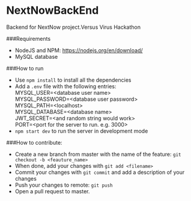 # NextNowBackEnd
Backend for NextNow project.Versus Virus Hackathon 

###Requirements 
- NodeJS and NPM: https://nodejs.org/en/download/ 
- MySQL database

###How to run
- Use `npm install` to install all the dependencies
- Add a `.env` file with the following entries:  
    MYSQL_USER=\<database user name>  
    MYSQL_PASSWORD=\<database user password>  
    MYSQL_PATH=\<localhost>  
    MYSQL_DATABASE=\<database name>  
    JWT_SECRET=\<and random string would work>  
    PORT=\<port for the server to run. e.g. 3000>
- `npm start dev` to run the server in development mode


###How to contribute:
- Create a new branch from master with the name of the feature: `git checkout -b <feauture_name>`
- When done, add your changes with `git add <filename>`
- Commit your changes with `git commit` and add a description of your changes
- Push your changes to remote: `git push`
- Open a pull request to master.